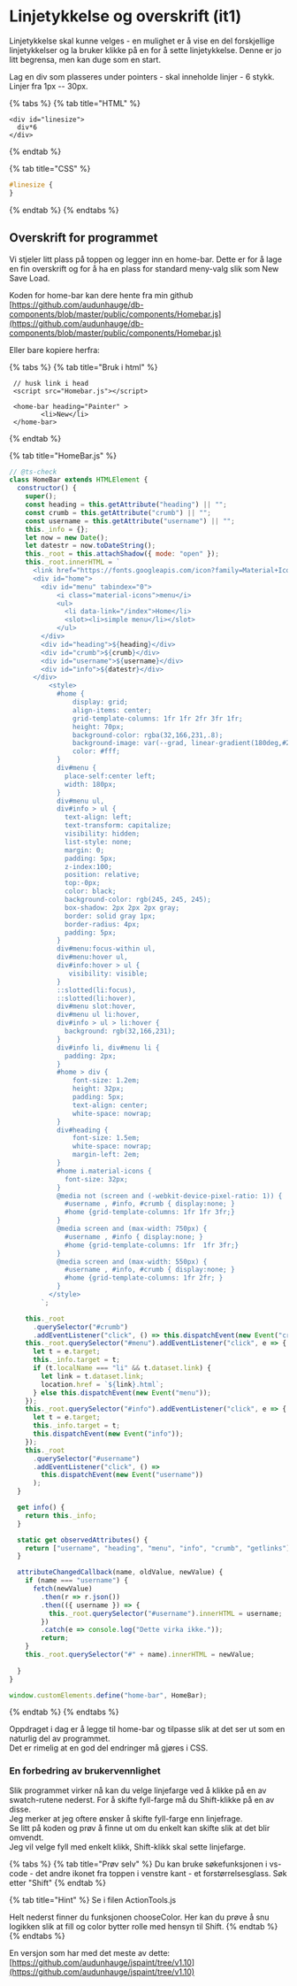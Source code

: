 # Linjetykkelse og overskrift \(it1\)

Linjetykkelse skal kunne velges - en mulighet er å vise en del forskjellige linjetykkelser og la bruker klikke på en for å sette linjetykkelse. Denne er jo litt begrensa, men kan duge som en start.

Lag en div som plasseres under pointers - skal inneholde linjer - 6 stykk.  
Linjer fra 1px -- 30px.

{% tabs %}
{% tab title="HTML" %}
```markup
<div id="linesize">
  div*6
</div>
```
{% endtab %}

{% tab title="CSS" %}
```css
#linesize {
}
```
{% endtab %}
{% endtabs %}

## Overskrift for programmet

Vi stjeler litt plass på toppen og legger inn en home-bar. Dette er for å lage en fin overskrift og for å ha en plass for standard meny-valg slik som New Save Load.

Koden for home-bar kan dere hente fra min github [https://github.com/audunhauge/db-components/blob/master/public/components/Homebar.js](https://github.com/audunhauge/db-components/blob/master/public/components/Homebar.js)

Eller bare kopiere herfra:

{% tabs %}
{% tab title="Bruk i html" %}
```markup
 // husk link i head
 <script src="Homebar.js"></script>
 
 <home-bar heading="Painter" >
        <li>New</li>
 </home-bar>
```
{% endtab %}

{% tab title="HomeBar.js" %}
```javascript
// @ts-check
class HomeBar extends HTMLElement {
  constructor() {
    super();
    const heading = this.getAttribute("heading") || "";
    const crumb = this.getAttribute("crumb") || "";
    const username = this.getAttribute("username") || "";
    this._info = {};
    let now = new Date();
    let datestr = now.toDateString();
    this._root = this.attachShadow({ mode: "open" });
    this._root.innerHTML = `
      <link href="https://fonts.googleapis.com/icon?family=Material+Icons" rel="stylesheet">
      <div id="home">
        <div id="menu" tabindex="0">
            <i class="material-icons">menu</i>
            <ul>
              <li data-link="/index">Home</li>
              <slot><li>simple menu</li></slot>
            </ul>
        </div>
        <div id="heading">${heading}</div>
        <div id="crumb">${crumb}</div>
        <div id="username">${username}</div>
        <div id="info">${datestr}</div>
      </div>
          <style>
            #home {
                display: grid;
                align-items: center;
                grid-template-columns: 1fr 1fr 2fr 3fr 1fr;
                height: 70px;
                background-color: rgba(32,166,231,.8);
                background-image: var(--grad, linear-gradient(180deg,#20a8e9,rgba(30,158,220,.5)) );
                color: #fff;
            }
            div#menu {
              place-self:center left;
              width: 180px;
            }
            div#menu ul,
            div#info > ul {
              text-align: left;
              text-transform: capitalize;
              visibility: hidden;
              list-style: none;
              margin: 0;
              padding: 5px;
              z-index:100;
              position: relative;
              top:-0px;
              color: black;
              background-color: rgb(245, 245, 245);
              box-shadow: 2px 2px 2px gray;
              border: solid gray 1px;
              border-radius: 4px;
              padding: 5px;
            }
            div#menu:focus-within ul,
            div#menu:hover ul,
            div#info:hover > ul {
               visibility: visible;
            }
            ::slotted(li:focus),
            ::slotted(li:hover),
            div#menu slot:hover,
            div#menu ul li:hover,
            div#info > ul > li:hover {
              background: rgb(32,166,231);
            }
            div#info li, div#menu li {
              padding: 2px;
            }
            #home > div {
                font-size: 1.2em;
                height: 32px;
                padding: 5px;
                text-align: center;
                white-space: nowrap;
            }
            div#heading {
                font-size: 1.5em;
                white-space: nowrap;
                margin-left: 2em;
            }
            #home i.material-icons {
              font-size: 32px;
            }
            @media not (screen and (-webkit-device-pixel-ratio: 1)) {
              #username , #info, #crumb { display:none; }
              #home {grid-template-columns: 1fr 1fr 3fr;}
            }
            @media screen and (max-width: 750px) {
              #username , #info { display:none; }
              #home {grid-template-columns: 1fr  1fr 3fr;}
            }
            @media screen and (max-width: 550px) {
              #username , #info, #crumb { display:none; }
              #home {grid-template-columns: 1fr 2fr; }
            }
          </style>
        `;

    this._root
      .querySelector("#crumb")
      .addEventListener("click", () => this.dispatchEvent(new Event("crumb")));
    this._root.querySelector("#menu").addEventListener("click", e => {
      let t = e.target;
      this._info.target = t;
      if (t.localName === "li" && t.dataset.link) {
        let link = t.dataset.link;
        location.href = `${link}.html`;
      } else this.dispatchEvent(new Event("menu"));
    });
    this._root.querySelector("#info").addEventListener("click", e => {
      let t = e.target;
      this._info.target = t;
      this.dispatchEvent(new Event("info"));
    });
    this._root
      .querySelector("#username")
      .addEventListener("click", () =>
        this.dispatchEvent(new Event("username"))
      );
  }

  get info() {
    return this._info;
  }

  static get observedAttributes() {
    return ["username", "heading", "menu", "info", "crumb", "getlinks"];
  }

  attributeChangedCallback(name, oldValue, newValue) {
    if (name === "username") {
      fetch(newValue)
        .then(r => r.json())
        .then(({ username }) => {
          this._root.querySelector("#username").innerHTML = username;
        })
        .catch(e => console.log("Dette virka ikke."));
        return;
    } 
    this._root.querySelector("#" + name).innerHTML = newValue;
    
  }
}

window.customElements.define("home-bar", HomeBar);
```
{% endtab %}
{% endtabs %}

Oppdraget i dag er å legge til home-bar og tilpasse slik at det ser ut som en naturlig del av programmet.  
Det er rimelig at en god del endringer må gjøres i CSS.

### En forbedring av brukervennlighet

Slik programmet virker nå  kan du velge linjefarge ved å klikke på en av swatch-rutene nederst. For å skifte fyll-farge må du Shift-klikke på en av disse.  
Jeg merker at jeg oftere ønsker å skifte fyll-farge enn linjefrage.  
Se litt på koden og prøv å finne ut om du enkelt kan skifte slik at det blir omvendt.  
Jeg vil velge fyll med enkelt klikk, Shift-klikk skal sette linjefarge.

{% tabs %}
{% tab title="Prøv selv" %}
Du kan bruke søkefunksjonen i vs-code - det andre ikonet fra toppen i venstre kant - et forstørrelsesglass. Søk etter "Shift"
{% endtab %}

{% tab title="Hint" %}
Se i filen ActionTools.js

Helt nederst finner du funksjonen chooseColor. Her kan du prøve å snu logikken slik at fill og color bytter rolle med hensyn til Shift.
{% endtab %}
{% endtabs %}

En versjon som har med det meste av dette:  
[https://github.com/audunhauge/jspaint/tree/v1.10](https://github.com/audunhauge/jspaint/tree/v1.10)

